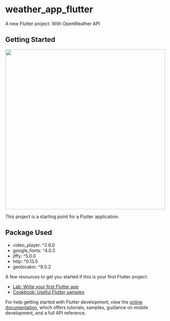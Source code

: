 # weather_app_flutter

A new Flutter project. With OpenWeather API

## Getting Started

<img src="https://i.ibb.co/7GVZK3q/Screenshot-1679671965.png" height="500">

This project is a starting point for a Flutter application.

## Package Used

  * video_player: ^2.6.0
  * google_fonts: ^4.0.3
  * jiffy: ^5.0.0
  * http: ^0.13.5
  * geolocator: ^9.0.2

A few resources to get you started if this is your first Flutter project:

- [Lab: Write your first Flutter app](https://docs.flutter.dev/get-started/codelab)
- [Cookbook: Useful Flutter samples](https://docs.flutter.dev/cookbook)

For help getting started with Flutter development, view the
[online documentation](https://docs.flutter.dev/), which offers tutorials,
samples, guidance on mobile development, and a full API reference.

